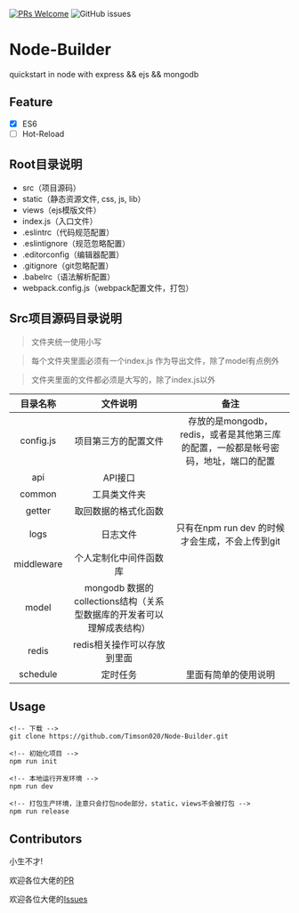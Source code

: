 [![PRs Welcome](https://img.shields.io/badge/PRs-welcome-brightgreen.svg)](https://github.com/Timson020/Node-Builder.git/pulls)
![GitHub issues](https://img.shields.io/github/issues/Timson020/Node-Builder.svg)

# Node-Builder

quickstart in node with express && ejs && mongodb

## Feature

- [X] ES6
- [ ] Hot-Reload

## Root目录说明

- src（项目源码）
- static（静态资源文件, css, js, lib）
- views（ejs模版文件）
- index.js（入口文件）
- .eslintrc（代码规范配置）
- .eslintignore（规范忽略配置）
- .editorconfig（编辑器配置）
- .gitignore（git忽略配置）
- .babelrc（语法解析配置）
- webpack.config.js（webpack配置文件，打包）

## Src项目源码目录说明
>文件夹统一使用小写

>每个文件夹里面必须有一个index.js 作为导出文件，除了model有点例外

>文件夹里面的文件都必须是大写的，除了index.js以外

|目录名称|文件说明|备注|
|:--:|:--:|:--:|
|config.js|项目第三方的配置文件|存放的是mongodb，redis，或者是其他第三库的配置，一般都是帐号密码，地址，端口的配置|
|api|API接口||
|common|工具类文件夹||
|getter|取回数据的格式化函数||
|logs|日志文件|只有在npm run dev 的时候才会生成，不会上传到git|
|middleware|个人定制化中间件函数库||
|model|mongodb 数据的 collections结构（关系型数据库的开发者可以理解成表结构）||
|redis|redis相关操作可以存放到里面||
|schedule|定时任务|里面有简单的使用说明|

## Usage

```
<!-- 下载 -->
git clone https://github.com/Timson020/Node-Builder.git

<!-- 初始化项目 -->
npm run init

<!-- 本地运行开发环境 -->
npm run dev

<!-- 打包生产环境，注意只会打包node部分，static，views不会被打包 -->
npm run release

```

## Contributors
小生不才!
	
欢迎各位大佬的[PR](https://github.com/Timson020/Node-Builder/pulls)

欢迎各位大佬的[Issues](https://github.com/Timson020/Node-Builder/issues)
